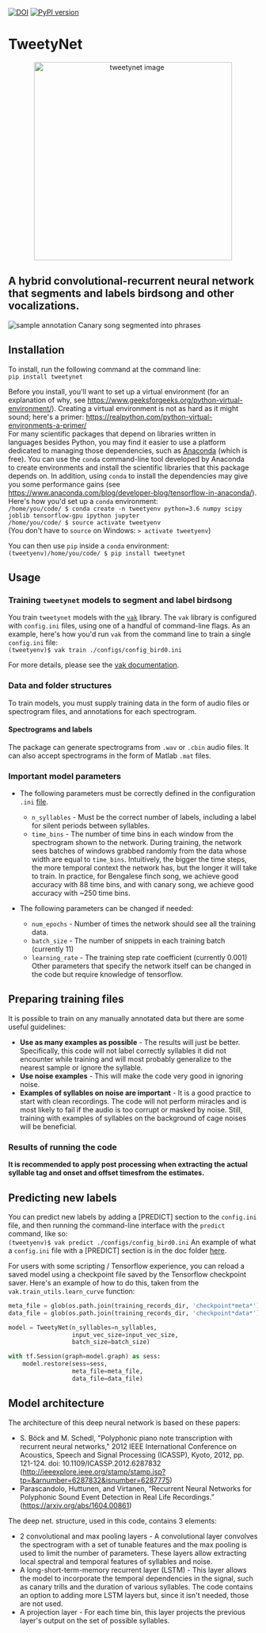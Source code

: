 [![DOI](https://zenodo.org/badge/DOI/10.5281/zenodo.2667812.svg)](https://doi.org/10.5281/zenodo.2667812)
[![PyPI version](https://badge.fury.io/py/tweetynet.svg)](https://badge.fury.io/py/tweetynet)

# TweetyNet
<p align="center"><img src="./doc/tweetynet.gif" alt="tweetynet image" width=400></p>

## A hybrid convolutional-recurrent neural network that segments and labels birdsong and other vocalizations.

![sample annotation](doc/sample_phrase_annotation.png)
Canary song segmented into phrases

## Installation
To install, run the following command at the command line:  
`pip install tweetynet`

Before you install, you'll want to set up a virtual environment
(for an explanation of why, see
https://www.geeksforgeeks.org/python-virtual-environment/).
Creating a virtual environment is not as hard as it might sound;
here's a primer: https://realpython.com/python-virtual-environments-a-primer/  
For many scientific packages that depend on libraries written in  
languages besides Python, you may find it easier to use 
a platform dedicated to managing those dependencies, such as
[Anaconda](https://www.anaconda.com/download) (which is free).
You can use the `conda` command-line tool developed by Anaconda  
to create environments and install the scientific libraries that this package 
depends on. In addition, using `conda` to install the dependencies may give you some performance gains 
(see https://www.anaconda.com/blog/developer-blog/tensorflow-in-anaconda/).  
Here's how you'd set up a `conda` environment:  
`/home/you/code/ $ conda create -n tweetyenv python=3.6 numpy scipy joblib tensorflow-gpu ipython jupyter`    
`/home/you/code/ $ source activate tweetyenv`  
(You don't have to `source` on Windows: `> activate tweetyenv`)  

You can then use `pip` inside a `conda` environment:  
`(tweetyenv)/home/you/code/ $ pip install tweetynet`

## Usage
### Training `tweetynet` models to segment and label birdsong
You train `tweetynet` models with the [`vak`](https://github.com/NickleDave/vak) library.
The `vak` library is configured with `config.ini` files, using one of a handful of command-line flags.
As an example, here's how you'd run `vak` from the command line to train a single `config.ini` file:  
`(tweetyenv)$ vak train ./configs/config_bird0.ini`  

For more details, please see the [vak documentation](https://github.com/NickleDave/vak).

### Data and folder structures
To train models, you must supply training data in the form of audio files or 
spectrogram files, and annotations for each spectrogram.

#### Spectrograms and labels
The package can generate spectrograms from `.wav` or `.cbin` audio files.
It can also accept spectrograms in the form of Matlab `.mat` files.

### Important model parameters
* The following parameters must be correctly defined in the configuration `.ini` [file](doc/README_config.md).
  * `n_syllables` - Must be the correct number of labels, including a label for silent periods between syllables.
  * `time_bins` - The number of time bins in each window from the spectrogram shown to the network.
  During training, the network sees batches of windows grabbed randomly from the data whose width are equal to `time_bins`.
  Intuitively, the bigger the time steps, the more temporal context the network has, but the longer it will take 
  to train. In practice, for Bengalese finch song, we achieve good accuracy with 88 time bins, and with canary song, 
  we achieve good accuracy with ~250 time bins. 
   
* The following parameters can be changed if needed:
  * `num_epochs` - Number of times the network should see all the training data.
  * `batch_size` - The number of snippets in each training batch (currently 11)
  * `learning_rate` - The training step rate coefficient (currently 0.001)
Other parameters that specify the network itself can be changed in the code but require knowledge of tensorflow.

## Preparing training files

It is possible to train on any manually annotated data but there are some useful guidelines:
* __Use as many examples as possible__ - The results will just be better. Specifically, this code will not label correctly syllables it did not encounter while training and will most probably generalize to the nearest sample or ignore the syllable.
* __Use noise examples__ - This will make the code very good in ignoring noise.
* __Examples of syllables on noise are important__ - It is a good practice to start with clean recordings. The code will not perform miracles and is most likely to fail if the audio is too corrupt or masked by noise. Still, training with examples of syllables on the background of cage noises will be beneficial.

### Results of running the code

__It is recommended to apply post processing when extracting the actual syllable tag and onset and offset timesfrom the estimates.__

## Predicting new labels

You can predict new labels by adding a [PREDICT] section to the `config.ini` file, and 
then running the command-line interface with the `predict` command, like so:  
`(tweetyenv)$ vak predict ./configs/config_bird0.ini`
An example of what a `config.ini` file with a [PREDICT] section is 
in the doc folder [here](./doc/template_predict.ini).

For users with some scripting / Tensorflow experience, you can
reload a saved model using a checkpoint file saved by the
Tensorflow checkpoint saver. Here's an example of how to do this, taken 
from the `vak.train_utils.learn_curve` function:
```Python
meta_file = glob(os.path.join(training_records_dir, 'checkpoint*meta*'))[0]
data_file = glob(os.path.join(training_records_dir, 'checkpoint*data*'))[0]

model = TweetyNet(n_syllables=n_syllables,
                  input_vec_size=input_vec_size,
                  batch_size=batch_size)

with tf.Session(graph=model.graph) as sess:
    model.restore(sess=sess,
                  meta_file=meta_file,
                  data_file=data_file)
```

## Model architecture
The architecture of this deep neural network is based on these papers:
* S. Böck and M. Schedl, "Polyphonic piano note transcription with recurrent neural networks," 2012 IEEE International Conference on Acoustics, Speech and Signal Processing (ICASSP), Kyoto, 2012, pp. 121-124.
doi: 10.1109/ICASSP.2012.6287832 (http://ieeexplore.ieee.org/stamp/stamp.jsp?tp=&arnumber=6287832&isnumber=6287775)
* Parascandolo, Huttunen, and Virtanen, “Recurrent Neural Networks for Polyphonic Sound Event Detection in Real Life Recordings.” (https://arxiv.org/abs/1604.00861)

The deep net. structure, used in this code, contains 3 elements:
* 2 convolutional and max pooling layers - A convolutional layer convolves the spectrogram with a set of tunable features and the max pooling is used to limit the number of parameters. These layers allow extracting local spectral and temporal features of syllables and noise.
* A long-short-term-memory recurrent layer (LSTM) - This layer allows the model to incorporate the temporal dependencies in the signal, such as canary trills and the duration of various syllables. The code contains an option to adding more LSTM layers but, since it isn't needed, those are not used.
* A projection layer - For each time bin, this layer projects the previous layer's output on the set of possible syllables. 
